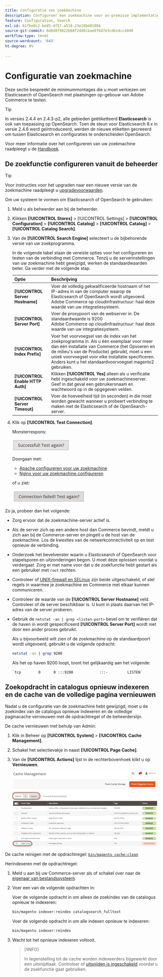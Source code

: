 ```yaml
---
title: Configuratie van zoekmachine
description: Configureer een zoekmachine voor on-premisse implementaties van Adobe Commerce.
feature: Configuration, Search
exl-id: 61fbe0c2-bdd5-4f57-a518-23e180401804
source-git-commit: 8d0d8f9822b88f2dd8cbae8f6d7e3cdb14cc4848
workflow-type: tm+mt
source-wordcount: '643'
ht-degree: 0%

---
```


# Configuratie van zoekmachine

Deze sectie bespreekt de minimummontages die u moet verkiezen om Elasticsearch of OpenSearch met plaatsingen op-gebouw van Adobe Commerce te testen.

>[!TIP]
>
>In versies 2.4.4 en 2.4.3-p2, alle gebieden geëtiketteerd **Elasticsearch** is ook van toepassing op OpenSearch.
>Toen de steun voor Elasticsearch 8.x in versie 2.4.6 werd geïntroduceerd, werden de nieuwe etiketten gecreeerd om tussen Elasticsearch en configuraties te onderscheiden OpenSearch.

Voor meer informatie over het configureren van uw zoekmachine raadpleegt u de [Handboek](https://experienceleague.adobe.com/docs/commerce-admin/catalog/catalog/search/search-configuration.html).

## De zoekfunctie configureren vanuit de beheerder

>[!TIP]
>
>Voor instructies voor het upgraden naar een nieuwe versie van de zoekmachine raadpleegt u [upgradevoorwaarden](../../upgrade/prepare/prerequisites.md).

Om uw systeem te vormen om Elasticsearch of OpenSearch te gebruiken:

1. Meld u als beheerder aan bij de beheerder.
1. Klikken **[!UICONTROL Stores]** > [!UICONTROL Settings] > **[!UICONTROL Configuration]** > **[!UICONTROL Catalog]** > **[!UICONTROL Catalog]** > **[!UICONTROL Catalog Search]**.
1. Van de **[!UICONTROL Search Engine]** selecteert u de bijbehorende versie van uw zoekprogramma.

   In de volgende tabel staan de vereiste opties voor het configureren en testen van de verbinding met Commerce. Tenzij u de serverinstellingen van uw zoekmachine hebt gewijzigd, werken de standaardwaarden beter. Ga verder met de volgende stap.

   | Optie | Beschrijving |
   |--- |--- |
   | **[!UICONTROL Server Hostname]** | Voer de volledig gekwalificeerde hostnaam of het IP-adres in van de computer waarop de Elasticsearch of OpenSearch wordt uitgevoerd.<br>Adobe Commerce op cloudinfrastructuur: haal deze waarde van uw integratiesysteem. |
   | **[!UICONTROL Server Port]** | Voer de proxypoort van de webserver in. De standaardwaarde is 9200<br>Adobe Commerce op cloudinfrastructuur: haal deze waarde van uw integratiesysteem. |
   | **[!UICONTROL Index Prefix]** | Voer het voorvoegsel van de index van het zoekprogramma in. Als u één exemplaar voor meer dan één installatie van Commerce (het Opvoeren en de milieu&#39;s van de Productie) gebruikt, moet u een uniek voorvoegsel voor elke installatie specificeren. Anders kunt u het standaardvoorvoegsel magento2 gebruiken. |
   | **[!UICONTROL Enable HTTP Auth]** | Klikken **[!UICONTROL Yes]** alleen als u verificatie hebt ingeschakeld voor uw zoekmachineserver. Geef in dat geval een gebruikersnaam en wachtwoord op in de opgegeven velden. |
   | **[!UICONTROL Server Timeout]** | Voer de hoeveelheid tijd (in seconden) in die moet worden gewacht wanneer u probeert verbinding te maken met de Elasticsearch of de OpenSearch-server. |

1. Klik op **[!UICONTROL Test Connection]**.

   Monsterrespons:

   ![succes](../../assets/configuration/elastic_test-success.png)

   Doorgaan met:

   - [Apache configureren voor uw zoekmachine](../../installation/prerequisites/search-engine/configure-apache.md)
   - [Nginx voor uw zoekmachine configureren](../../installation/prerequisites/search-engine/configure-nginx.md)

   of u ziet:

   ![mislukt](../../assets/configuration/elastic_test-fail.png)

Zo ja, probeer dan het volgende:

- Zorg ervoor dat de zoekmachine-server actief is.
- Als de server zich op een andere host dan Commerce bevindt, meldt u zich aan bij de Commerce-server en pingelt u de host van de zoekmachine. Los de kwesties van de netwerkconnectiviteit op en test opnieuw de verbinding.
- Onderzoek het bevelvenster waarin u Elasticsearch of OpenSearch voor stapelsporen en uitzonderingen begon. U moet deze oplossen voordat u verdergaat. Zorg er met name voor dat u de zoekfunctie hebt gestart als een gebruiker met `root` rechten.
- Controleer of [UNIX-firewall en SELinux](../../installation/prerequisites/search-engine/overview.md#firewall-and-selinux) zijn beide uitgeschakeld, of stel regels in waarmee je zoekmachine en Commerce met elkaar kunnen communiceren.
- Controleer de waarde van de **[!UICONTROL Server Hostname]** veld. Controleer of de server beschikbaar is. U kunt in plaats daarvan het IP-adres van de server proberen.
- Gebruik de `netstat -an | grep <listen-port>` bevel om te verifiëren dat de haven in wordt gespecificeerd **[!UICONTROL Server Port]** wordt niet door een ander proces gebruikt.

  Als u bijvoorbeeld wilt zien of de zoekmachine op de standaardpoort wordt uitgevoerd, gebruikt u de volgende opdracht:

  ```bash
  netstat -an | grep 9200
  ```

  Als het op haven 9200 loopt, toont het gelijkaardig aan het volgende:

  ```terminal
  `tcp        0      0 :::9200            :::-         LISTEN`
  ```

## Zoekopdracht in catalogus opnieuw indexeren en de cache van de volledige pagina vernieuwen

Nadat u de configuratie van de zoekmachine hebt gewijzigd, moet u de zoekindex van de catalogus opnieuw indexeren en de volledige paginacache vernieuwen met de opdrachtregel of de beheerderslijn.

De cache vernieuwen met behulp van Admin:

1. Klik in Beheer op **[!UICONTROL System]** > **[!UICONTROL Cache Management]**.
1. Schakel het selectievakje in naast **[!UICONTROL Page Cache]**.
1. Van de **[!UICONTROL Actions]** lijst in de rechterbovenhoek klikt u op **Vernieuwen**.

   ![cachebeheer](../../assets/configuration/refresh-cache.png)

De cache reinigen met de opdrachtregel: [`bin/magento cache:clean`](../cli/manage-cache.md#clean-and-flush-cache-types)

Herindexeren met de opdrachtregel:

1. Meld u aan bij uw Commerce-server als of schakel over naar de [eigenaar van bestandssysteem](../../installation/prerequisites/file-system/overview.md).
1. Voer een van de volgende opdrachten in:

   Voer de volgende opdracht in om alleen de zoekindex van de catalogus opnieuw te indexeren:

   ```bash
   bin/magento indexer:reindex catalogsearch_fulltext
   ```

   Voer de volgende opdracht in om alle indexen opnieuw te indexeren:

   ```bash
   bin/magento indexer:reindex
   ```

1. Wacht tot het opnieuw indexeren voltooit.

   >[!INFO]
   >
   >In tegenstelling tot de cache worden indexeerders bijgewerkt door een uitsnijdtaak. Controleer of [uitsnijden is ingeschakeld](../cli/configure-cron-jobs.md) voordat u de zoekfunctie gaat gebruiken.
